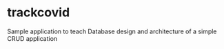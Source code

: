 # trackcovid
Sample application to teach Database design and architecture of a simple CRUD application

